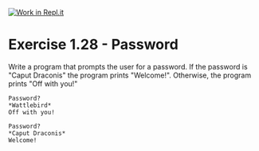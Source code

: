 [![Work in Repl.it](https://classroom.github.com/assets/work-in-replit-14baed9a392b3a25080506f3b7b6d57f295ec2978f6f33ec97e36a161684cbe9.svg)](https://classroom.github.com/online_ide?assignment_repo_id=4260506&assignment_repo_type=AssignmentRepo)
# Exercise 1.28 - Password

Write a program that prompts the user for a password. If the password is "Caput Draconis" the program prints "Welcome!". Otherwise, the program prints "Off with you!"

```plaintext
Password?
*Wattlebird*
Off with you!
```

```plaintext
Password?
*Caput Draconis*
Welcome!
```
